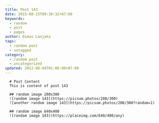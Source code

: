 ```yaml
---
title: Post 143
date: 2015-08-15T09:30:32+07:00
keywords:
  - random
  - post
  - pages
author: Dimas Lanjaka
tags:
  - random post
  - untagged
category:
  - random post
  - uncategorized
updated: 2012-08-04T01:06:09+07:00
---
```


      # Post Content
      This is content of post 143

      ## random image 200x300
      ![random image 143](https://picsum.photos/200/300)
      ![another random image 143](https://picsum.photos/200/300?random=1)

      ## random image 640x480
      ![random image 143](https://placeimg.com/640/480/any)
      